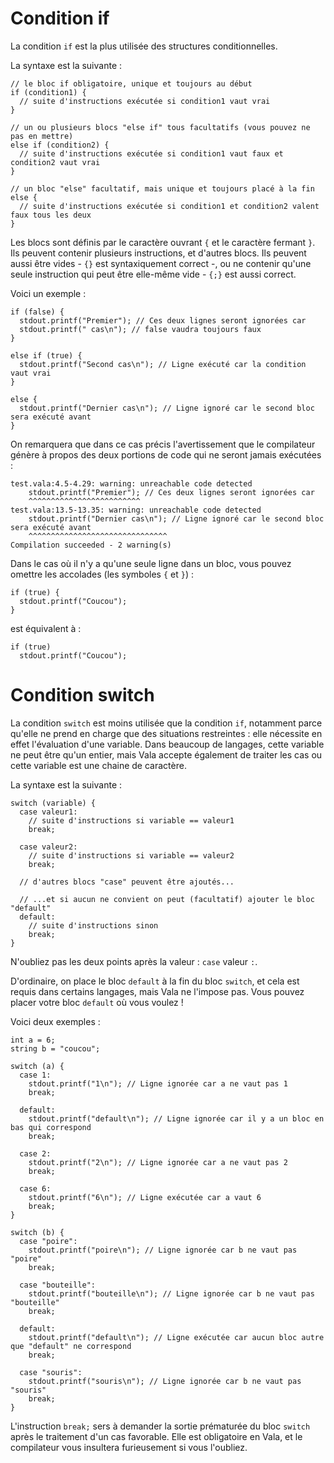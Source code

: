 # Condition if

La condition `if` est la plus utilisée des structures conditionnelles.

La syntaxe est la suivante :
```vala
// le bloc if obligatoire, unique et toujours au début
if (condition1) {
  // suite d'instructions exécutée si condition1 vaut vrai
}

// un ou plusieurs blocs "else if" tous facultatifs (vous pouvez ne pas en mettre)
else if (condition2) {
  // suite d'instructions exécutée si condition1 vaut faux et condition2 vaut vrai
}

// un bloc "else" facultatif, mais unique et toujours placé à la fin
else {
  // suite d'instructions exécutée si condition1 et condition2 valent faux tous les deux
}
```

Les blocs sont définis par le caractère ouvrant `{` et le caractère fermant `}`. Ils peuvent contenir plusieurs instructions, et d'autres blocs. Ils peuvent aussi être vides - `{}` est syntaxiquement correct -, ou ne contenir qu'une seule instruction qui peut être elle-même vide - `{;}` est aussi correct.

Voici un exemple :
```vala
if (false) {
  stdout.printf("Premier"); // Ces deux lignes seront ignorées car
  stdout.printf(" cas\n"); // false vaudra toujours faux
}

else if (true) {
  stdout.printf("Second cas\n"); // Ligne exécuté car la condition vaut vrai
}

else {
  stdout.printf("Dernier cas\n"); // Ligne ignoré car le second bloc sera exécuté avant
}
```

On remarquera que dans ce cas précis l'avertissement que le compilateur génère à propos des deux portions de code qui ne seront jamais exécutées :
```vala
test.vala:4.5-4.29: warning: unreachable code detected
    stdout.printf("Premier"); // Ces deux lignes seront ignorées car
    ^^^^^^^^^^^^^^^^^^^^^^^^^
test.vala:13.5-13.35: warning: unreachable code detected
    stdout.printf("Dernier cas\n"); // Ligne ignoré car le second bloc sera exécuté avant
    ^^^^^^^^^^^^^^^^^^^^^^^^^^^^^^^
Compilation succeeded - 2 warning(s)
```

Dans le cas où il n'y a qu'une seule ligne dans un bloc, vous pouvez omettre les accolades (les symboles `{` et `}`) :
```vala
if (true) {
  stdout.printf("Coucou");
}
```
est équivalent à :
```vala
if (true)
  stdout.printf("Coucou");
```

# Condition switch

La condition `switch` est moins utilisée que la condition `if`, notamment parce qu'elle ne prend en charge que des situations restreintes : elle nécessite en effet l'évaluation d'une variable. Dans beaucoup de langages, cette variable ne peut être qu'un entier, mais Vala accepte également de traiter les cas ou cette variable est une chaine de caractère.

La syntaxe est la suivante :
```vala
switch (variable) {
  case valeur1:
    // suite d'instructions si variable == valeur1
    break;

  case valeur2:
    // suite d'instructions si variable == valeur2
    break;

  // d'autres blocs "case" peuvent être ajoutés...

  // ...et si aucun ne convient on peut (facultatif) ajouter le bloc "default"
  default:
    // suite d'instructions sinon
    break;
}
```
N'oubliez pas les deux points après la valeur : `case` valeur `:`.

D'ordinaire, on place le bloc `default` à la fin du bloc `switch`, et cela est requis dans certains langages, mais Vala ne l'impose pas. Vous pouvez placer votre bloc `default` où vous voulez !

Voici deux exemples :
```vala
int a = 6;
string b = "coucou";

switch (a) {
  case 1:
    stdout.printf("1\n"); // Ligne ignorée car a ne vaut pas 1
    break;

  default:
    stdout.printf("default\n"); // Ligne ignorée car il y a un bloc en bas qui correspond
    break;

  case 2:
    stdout.printf("2\n"); // Ligne ignorée car a ne vaut pas 2
    break;

  case 6:
    stdout.printf("6\n"); // Ligne exécutée car a vaut 6
    break;
}

switch (b) {
  case "poire":
    stdout.printf("poire\n"); // Ligne ignorée car b ne vaut pas "poire"
    break;

  case "bouteille":
    stdout.printf("bouteille\n"); // Ligne ignorée car b ne vaut pas "bouteille"
    break;

  default:
    stdout.printf("default\n"); // Ligne exécutée car aucun bloc autre que "default" ne correspond
    break;

  case "souris":
    stdout.printf("souris\n"); // Ligne ignorée car b ne vaut pas "souris"
    break;
}
```
L'instruction `break;` sers à demander la sortie prématurée du bloc `switch` après le traitement d'un cas favorable. Elle est obligatoire en Vala, et le compilateur vous insultera furieusement si vous l'oubliez.
